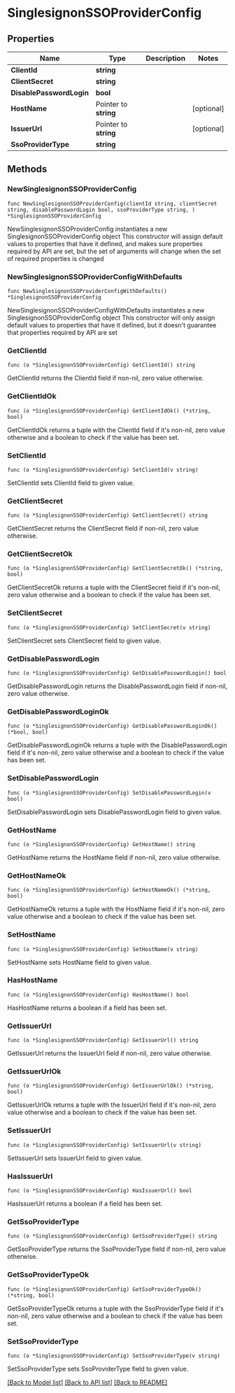# SinglesignonSSOProviderConfig

## Properties

Name | Type | Description | Notes
------------ | ------------- | ------------- | -------------
**ClientId** | **string** |  | 
**ClientSecret** | **string** |  | 
**DisablePasswordLogin** | **bool** |  | 
**HostName** | Pointer to **string** |  | [optional] 
**IssuerUrl** | Pointer to **string** |  | [optional] 
**SsoProviderType** | **string** |  | 

## Methods

### NewSinglesignonSSOProviderConfig

`func NewSinglesignonSSOProviderConfig(clientId string, clientSecret string, disablePasswordLogin bool, ssoProviderType string, ) *SinglesignonSSOProviderConfig`

NewSinglesignonSSOProviderConfig instantiates a new SinglesignonSSOProviderConfig object
This constructor will assign default values to properties that have it defined,
and makes sure properties required by API are set, but the set of arguments
will change when the set of required properties is changed

### NewSinglesignonSSOProviderConfigWithDefaults

`func NewSinglesignonSSOProviderConfigWithDefaults() *SinglesignonSSOProviderConfig`

NewSinglesignonSSOProviderConfigWithDefaults instantiates a new SinglesignonSSOProviderConfig object
This constructor will only assign default values to properties that have it defined,
but it doesn't guarantee that properties required by API are set

### GetClientId

`func (o *SinglesignonSSOProviderConfig) GetClientId() string`

GetClientId returns the ClientId field if non-nil, zero value otherwise.

### GetClientIdOk

`func (o *SinglesignonSSOProviderConfig) GetClientIdOk() (*string, bool)`

GetClientIdOk returns a tuple with the ClientId field if it's non-nil, zero value otherwise
and a boolean to check if the value has been set.

### SetClientId

`func (o *SinglesignonSSOProviderConfig) SetClientId(v string)`

SetClientId sets ClientId field to given value.


### GetClientSecret

`func (o *SinglesignonSSOProviderConfig) GetClientSecret() string`

GetClientSecret returns the ClientSecret field if non-nil, zero value otherwise.

### GetClientSecretOk

`func (o *SinglesignonSSOProviderConfig) GetClientSecretOk() (*string, bool)`

GetClientSecretOk returns a tuple with the ClientSecret field if it's non-nil, zero value otherwise
and a boolean to check if the value has been set.

### SetClientSecret

`func (o *SinglesignonSSOProviderConfig) SetClientSecret(v string)`

SetClientSecret sets ClientSecret field to given value.


### GetDisablePasswordLogin

`func (o *SinglesignonSSOProviderConfig) GetDisablePasswordLogin() bool`

GetDisablePasswordLogin returns the DisablePasswordLogin field if non-nil, zero value otherwise.

### GetDisablePasswordLoginOk

`func (o *SinglesignonSSOProviderConfig) GetDisablePasswordLoginOk() (*bool, bool)`

GetDisablePasswordLoginOk returns a tuple with the DisablePasswordLogin field if it's non-nil, zero value otherwise
and a boolean to check if the value has been set.

### SetDisablePasswordLogin

`func (o *SinglesignonSSOProviderConfig) SetDisablePasswordLogin(v bool)`

SetDisablePasswordLogin sets DisablePasswordLogin field to given value.


### GetHostName

`func (o *SinglesignonSSOProviderConfig) GetHostName() string`

GetHostName returns the HostName field if non-nil, zero value otherwise.

### GetHostNameOk

`func (o *SinglesignonSSOProviderConfig) GetHostNameOk() (*string, bool)`

GetHostNameOk returns a tuple with the HostName field if it's non-nil, zero value otherwise
and a boolean to check if the value has been set.

### SetHostName

`func (o *SinglesignonSSOProviderConfig) SetHostName(v string)`

SetHostName sets HostName field to given value.

### HasHostName

`func (o *SinglesignonSSOProviderConfig) HasHostName() bool`

HasHostName returns a boolean if a field has been set.

### GetIssuerUrl

`func (o *SinglesignonSSOProviderConfig) GetIssuerUrl() string`

GetIssuerUrl returns the IssuerUrl field if non-nil, zero value otherwise.

### GetIssuerUrlOk

`func (o *SinglesignonSSOProviderConfig) GetIssuerUrlOk() (*string, bool)`

GetIssuerUrlOk returns a tuple with the IssuerUrl field if it's non-nil, zero value otherwise
and a boolean to check if the value has been set.

### SetIssuerUrl

`func (o *SinglesignonSSOProviderConfig) SetIssuerUrl(v string)`

SetIssuerUrl sets IssuerUrl field to given value.

### HasIssuerUrl

`func (o *SinglesignonSSOProviderConfig) HasIssuerUrl() bool`

HasIssuerUrl returns a boolean if a field has been set.

### GetSsoProviderType

`func (o *SinglesignonSSOProviderConfig) GetSsoProviderType() string`

GetSsoProviderType returns the SsoProviderType field if non-nil, zero value otherwise.

### GetSsoProviderTypeOk

`func (o *SinglesignonSSOProviderConfig) GetSsoProviderTypeOk() (*string, bool)`

GetSsoProviderTypeOk returns a tuple with the SsoProviderType field if it's non-nil, zero value otherwise
and a boolean to check if the value has been set.

### SetSsoProviderType

`func (o *SinglesignonSSOProviderConfig) SetSsoProviderType(v string)`

SetSsoProviderType sets SsoProviderType field to given value.



[[Back to Model list]](../README.md#documentation-for-models) [[Back to API list]](../README.md#documentation-for-api-endpoints) [[Back to README]](../README.md)


